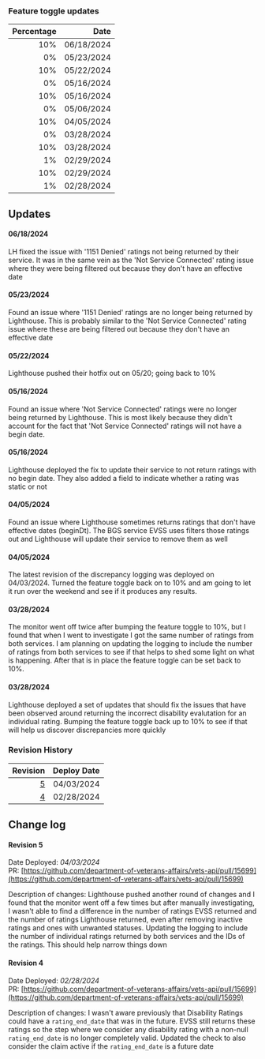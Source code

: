 ### Feature toggle updates
| Percentage | Date       |
| ---------: | ---------: |
|        10% | 06/18/2024 |
|         0% | 05/23/2024 |
|        10% | 05/22/2024 |
|         0% | 05/16/2024 |
|        10% | 05/16/2024 |
|         0% | 05/06/2024 |
|        10% | 04/05/2024 |
|         0% | 03/28/2024 |
|        10% | 03/28/2024 |
|         1% | 02/29/2024 |
|        10% | 02/29/2024 |
|         1% | 02/28/2024 |

## Updates
#### 06/18/2024
LH fixed the issue with '1151 Denied' ratings not being returned by their service. It was in the same vein as the 'Not Service Connected' rating issue where they were being filtered out because they don't have an effective date

#### 05/23/2024
Found an issue where '1151 Denied' ratings are no longer being returned by Lighthouse. This is probably similar to the 'Not Service Connected' rating issue where these are being filtered out because they don't have an effective date

#### 05/22/2024
Lighthouse pushed their hotfix out on 05/20; going back to 10%

#### 05/16/2024
Found an issue where 'Not Service Connected' ratings were no longer being returned by Lighthouse. This is most likely because they didn't account for the fact that 'Not Service Connected' ratings will not have a begin date.

#### 05/16/2024
Lighthouse deployed the fix to update their service to not return ratings with no begin date. They also added a field to indicate whether a rating was static or not

#### 04/05/2024
Found an issue where Lighthouse sometimes returns ratings that don't have effective dates (beginDt). The BGS service EVSS uses filters those ratings out and Lighthouse will update their service to remove them as well

#### 04/05/2024
The latest revision of the discrepancy logging was deployed on 04/03/2024. Turned the feature toggle back on to 10% and am going to let it run over the weekend and see if it produces any results.

#### 03/28/2024
The monitor went off twice after bumping the feature toggle to 10%, but I found that when I went to investigate I got the same number of ratings from both services. I am planning on updating the logging to include the number of ratings from both services to see if that helps to shed some light on what is happening. After that is in place the feature toggle can be set back to 10%.

#### 03/28/2024
Lighthouse deployed a set of updates that should fix the issues that have been observed around returning the incorrect disability evalutation for an individual rating. Bumping the feature toggle back up to 10% to see if that will help us discover discrepancies more quickly


### Revision History
| Revision         | Deploy Date |
| ---------------: | ----------: |
| [5](#revision-5) |  04/03/2024 |
| [4](#revision-4) |  02/28/2024 |


## Change log
#### Revision 5
Date Deployed: _04/03/2024_ \
PR: [https://github.com/department-of-veterans-affairs/vets-api/pull/15699](https://github.com/department-of-veterans-affairs/vets-api/pull/15699)

Description of changes: Lighthouse pushed another round of changes and I found that the monitor went off a few times but after manually investigating, I wasn't able to find a difference in the number of ratings EVSS returned and the number of ratings Lighthouse returned, even after removing inactive ratings and ones with unwanted statuses. Updating the logging to include the number of individual ratings returned by both services and the IDs of the ratings. This should help narrow things down

#### Revision 4
Date Deployed: _02/28/2024_ \
PR: [https://github.com/department-of-veterans-affairs/vets-api/pull/15699](https://github.com/department-of-veterans-affairs/vets-api/pull/15699)

Description of changes: I wasn't aware previously that Disability Ratings could have a `rating_end_date` that was in the future. EVSS still returns these ratings so the step where we consider any disability rating with a non-null `rating_end_date` is no longer completely valid. Updated the check to also consider the claim active if the `rating_end_date` is a future date
